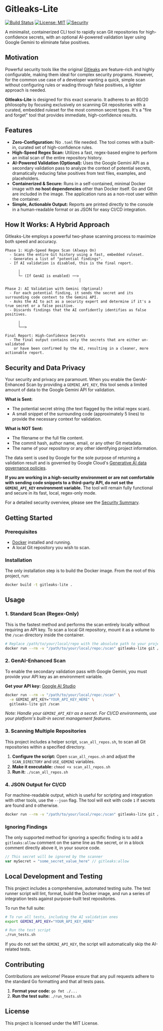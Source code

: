 # Gitleaks-Lite

[![Build Status](https://img.shields.io/badge/build-passing-brightgreen)](https://github.com/actions)
[![License: MIT](https://img.shields.io/badge/License-MIT-yellow.svg)](https://opensource.org/licenses/MIT)
[![Security](https://img.shields.io/badge/security-audited-blue)](security_summary.md)

A minimalist, containerized CLI tool to rapidly scan Git repositories for high-confidence secrets, with an optional AI-powered validation layer using Google Gemini to eliminate false positives.

## Motivation

Powerful security tools like the original [Gitleaks](https://github.com/gitleaks/gitleaks) are feature-rich and highly configurable, making them ideal for complex security programs. However, for the common use case of a developer wanting a quick, simple scan without configuring rules or wading through false positives, a lighter approach is needed.

**Gitleaks-Lite** is designed for this exact scenario. It adheres to an 80/20 philosophy by focusing exclusively on scanning Git repositories with a curated, embedded ruleset for the most common secret types. It's a "fire and forget" tool that provides immediate, high-confidence results.

## Features

-   **Zero-Configuration:** No `.toml` file needed. The tool comes with a built-in, curated set of high-confidence rules.
-   **High-Speed Regex Scan:** Utilizes a fast, regex-based engine to perform an initial scan of the entire repository history.
-   **AI-Powered Validation (Optional):** Uses the Google Gemini API as a secondary validation pass to analyze the context of potential secrets, dramatically reducing false positives from test files, examples, and placeholders.
-   **Containerized & Secure:** Runs in a self-contained, minimal Docker image with **no host dependencies** other than Docker itself. Go and Git are included in the image. The application runs as a non-root user within the container.
-   **Simple, Actionable Output:** Reports are printed directly to the console in a human-readable format or as JSON for easy CI/CD integration.

## How It Works: A Hybrid Approach

Gitleaks-Lite employs a powerful two-phase scanning process to maximize both speed and accuracy.

```plaintext
Phase 1: High-Speed Regex Scan (Always On)
  - Scans the entire Git history using a fast, embedded ruleset.
  - Generates a list of "potential findings".
  - If AI validation is disabled, this is the final report.

      │
      └─ (If GenAI is enabled) ──>
                                  │

Phase 2: AI Validation with Gemini (Optional)
  - For each potential finding, it sends the secret and its surrounding code context to the Gemini API.
  - Asks the AI to act as a security expert and determine if it's a true secret or a false positive.
  - Discards findings that the AI confidently identifies as false positives.

      │
      └──>

Final Report: High-Confidence Secrets
  - The final output contains only the secrets that are either un-validated
    or have been confirmed by the AI, resulting in a cleaner, more actionable report.
```

## Security and Data Privacy

Your security and privacy are paramount. When you enable the GenAI-Enhanced Scan by providing a `GEMINI_API_KEY`, this tool sends a limited amount of data to the Google Gemini API for validation.

**What is Sent:**
*   The potential secret string (the text flagged by the initial regex scan).
*   A small snippet of the surrounding code (approximately 5 lines) to provide the necessary context for validation.

**What is NOT Sent:**
*   The filename or the full file content.
*   The commit hash, author name, email, or any other Git metadata.
*   The name of your repository or any other identifying project information.

The data sent is used by Google for the sole purpose of returning a validation result and is governed by Google Cloud's [Generative AI data governance policies](https://cloud.google.com/vertex-ai/docs/generative-ai/data-governance).

**If you are working in a high-security environment or are not comfortable with sending code snippets to a third-party API, do not set the `GEMINI_API_KEY` environment variable.** The tool will remain fully functional and secure in its fast, local, regex-only mode.

For a detailed security overview, please see the [Security Summary](security_summary.md).

## Getting Started

### Prerequisites

-   [Docker](https://docs.docker.com/get-docker/) installed and running.
-   A local Git repository you wish to scan.

### Installation

The only installation step is to build the Docker image. From the root of this project, run:

```sh
docker build -t gitleaks-lite .
```

## Usage

### 1. Standard Scan (Regex-Only)

This is the fastest method and performs the scan entirely locally without requiring an API key. To scan a local Git repository, mount it as a volume to the `/scan` directory inside the container.

```sh
# Replace /path/to/your/local/repo with the absolute path to your project
docker run --rm -v "/path/to/your/local/repo:/scan" gitleaks-lite git /scan
```

### 2. GenAI-Enhanced Scan

To enable the secondary validation pass with Google Gemini, you must provide your API key as an environment variable.

**Get your API key:** [Google AI Studio](https://aistudio.google.com/app/apikey)

```sh
docker run --rm -v "/path/to/your/local/repo:/scan" \
  -e GEMINI_API_KEY="YOUR_API_KEY_HERE" \
  gitleaks-lite git /scan
```
*Note: Handle your `GEMINI_API_KEY` as a secret. For CI/CD environments, use your platform's built-in secret management features.*

### 3. Scanning Multiple Repositories

This project includes a helper script, `scan_all_repos.sh`, to scan all Git repositories within a specified directory.

1.  **Configure the script:** Open `scan_all_repos.sh` and adjust the `SCAN_DIRECTORY` and `USE_GEMINI` variables.
2.  **Make it executable:** `chmod +x scan_all_repos.sh`
3.  **Run it:** `./scan_all_repos.sh`

### 4. JSON Output for CI/CD

For machine-readable output, which is useful for scripting and integration with other tools, use the `--json` flag. The tool will exit with code `1` if secrets are found and `0` otherwise.

```sh
docker run --rm -v "/path/to/your/local/repo:/scan" gitleaks-lite git /scan --json
```

### Ignoring Findings

The only supported method for ignoring a specific finding is to add a `gitleaks:allow` comment on the same line as the secret, or in a block comment directly above it, in your source code.

```go
// This secret will be ignored by the scanner
var mySecret = "some_secret_value_here" // gitleaks:allow
```

## Local Development and Testing

This project includes a comprehensive, automated testing suite. The test runner script will lint, format, build the Docker image, and run a series of integration tests against purpose-built test repositories.

To run the full suite:

```sh
# To run all tests, including the AI validation ones
export GEMINI_API_KEY="YOUR_API_KEY_HERE"

# Run the test script
./run_tests.sh
```

If you do not set the `GEMINI_API_KEY`, the script will automatically skip the AI-related tests.

## Contributing

Contributions are welcome! Please ensure that any pull requests adhere to the standard Go formatting and that all tests pass.

1.  **Format your code:** `go fmt ./...`
2.  **Run the test suite:** `./run_tests.sh`

## License

This project is licensed under the MIT License.